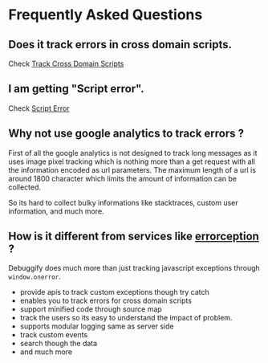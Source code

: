 # Frequently Asked Questions

## Does it track errors in cross domain scripts.

Check [Track Cross Domain Scripts](#!/guide/advance-section-4)




## I am getting "Script error".

Check [Script Error](#!/guide/advance-section-5)



## Why not use google analytics to track errors ?

First of all the google analytics is not designed to track long messages as it uses image pixel tracking which is nothing more than a get request with all the information encoded as url parameters. The maximum length of a url is around 1800 character which limits the amount of information can be collected.

So its hard to collect bulky informations like stacktraces, custom user information, and much more.




## How is it different from services like [errorception](http://errorception.com/) ?

Debuggify does much more than just tracking javascript exceptions through `window.onerror`.

- provide apis to track custom exceptions though try catch
- enables you to track errors for cross domain scripts
- support minified code through source map
- track the users so its easy to understand the impact of problem.
- supports modular logging same as server side
- track custom events
- search though the data
- and much more
